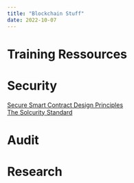 ```yaml
---
title: "Blockchain Stuff"
date: 2022-10-07
--- 
```

# Training Ressources

# Security 
[Secure Smart Contract Design Principles](https://github.com/0xsomnus/secure-smart-contract-design-principles)  
[The Solcurity Standard](https://github.com/transmissions11/solcurity)  

# Audit

# Research
